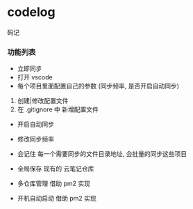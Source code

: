 # codelog

码记

### 功能列表

- 立即同步
- 打开 vscode
- 每个项目里面配置自己的参数 (同步频率, 是否开启自动同步)

1. 创建|修改配置文件
2. 在 .gitignore 中 新增配置文件

- 开启自动同步
- 修改同步频率

- 会记住 每一个需要同步的文件目录地址, 会批量的同步这些项目
- 全局保存 现有的 云笔记仓库
- 多仓库管理
  借助 pm2 实现
- 开机自动启动
  借助 pm2 实现
